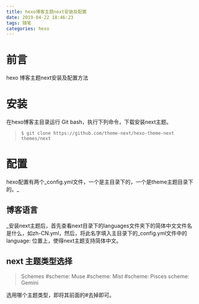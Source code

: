 ```yaml
---
title: hexo博客主题next安装及配置
date: 2019-04-22 18:46:23
tags: 随笔
categories: hexo
---
```


# 前言

hexo 博客主题next安装及配置方法

# 安装

在hexo博客主目录运行 Git bash，执行下列命令，下载安装next主题。

> `$ git clone https://github.com/theme-next/hexo-theme-next themes/next`

# 配置

hexo配置有两个_config.yml文件，一个是主目录下的，一个是theme主题目录下的。_

## 博客语言

_安装next主题后，首先查看next目录下的languages文件夹下的简体中文文件名是什么，如zh-CN.yml，然后，将此名字填入主目录下的_config.yml文件中的language: 位置上，使得next主题支持简体中文。

## next 主题类型选择

> Schemes
> #scheme: Muse
> #scheme: Mist
> #scheme: Pisces
> scheme: Gemini

选用哪个主题类型，即将其前面的#去掉即可。